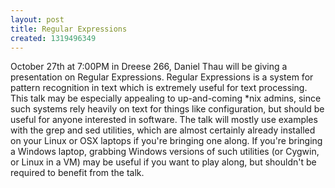 ```yaml
---
layout: post
title: Regular Expressions
created: 1319496349
---
```

October 27th at 7:00PM in Dreese 266, Daniel Thau will be giving a presentation on Regular Expressions. Regular Expressions is a system for pattern recognition in text which is extremely useful for text processing. This talk may be especially appealing to up-and-coming *nix admins, since such systems rely heavily on text for things like configuration, but should be useful for anyone interested in software. The talk will mostly use examples with the grep and sed utilities, which are almost certainly already installed on your Linux or OSX laptops if you're bringing one along. If you're bringing a Windows laptop, grabbing Windows versions of such utilities (or Cygwin, or Linux in a VM) may be useful if you want to play along, but shouldn't be required to benefit from the talk.
